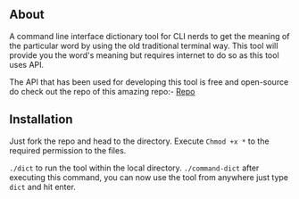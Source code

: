 ## About

A command line interface dictionary tool for CLI nerds to get the meaning of the particular word by using the old traditional terminal way. This tool will provide you the word's meaning but requires internet to do so as this tool uses API.

The API that has been used for developing this tool is free and open-source do check out the repo of this amazing repo:- [Repo](https://github.com/meetDeveloper/freeDictionaryAPI)

## Installation

Just fork the repo and head to the directory. Execute ```Chmod +x *``` to the required permission to the files.

```./dict``` to run the tool within the local directory.
```./command-dict``` after executing this command, you can now use the tool from anywhere just type ```dict``` and hit enter.

  
